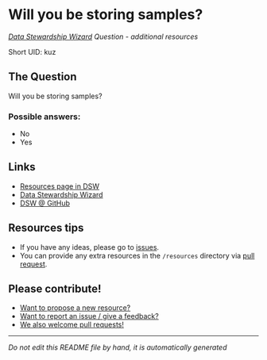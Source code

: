 # Will you be storing samples?

*[Data Stewardship Wizard] Question - additional resources*

Short UID: kuz

## The Question

Will you be storing samples?

### Possible answers:

  * No 
  * Yes 

## Links

  * [Resources page in DSW]
  * [Data Stewardship Wizard]
  * [DSW @ GitHub]


## Resources tips

  * If you have any ideas, please go to [issues].
  * You can provide any extra resources in the `/resources` directory via [pull request].

## Please contribute!

  * [Want to propose a new resource?](https://github.com/DSQResources/DSQ-kuz/issues/new)
  * [Want to report an issue / give a feedback?](https://github.com/DSQResources/DSQ-kuz/issues/new)
  * [We also welcome pull requests!](https://github.com/DSQResources/DSQ-kuz/pulls)

----

*Do not edit this README file by hand, it is automatically generated*

[Data Stewardship Wizard]: https://dmp.fairdata.solutions
[Resources page in DSW]: https://dmp.fairdata.solutions/resources/kuz
[DSW @ GitHub]: https://github.com/DataStewardshipWizard
[issues]: https://help.github.com/articles/about-issues/
[pull request]: https://help.github.com/articles/about-pull-requests/